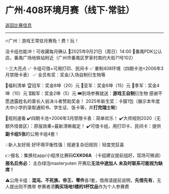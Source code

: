 # 广州·408环境月赛（线下·常驻）

[返回比赛信息](../../../../Competitions.html)  

---

🔥广州｜游戏王常驻月赛免！费！玩！

没卡组也能冲！可收藏每月确认
📅2025年9月21日（周日）14:00
📍番禺PDK公认店，番禺广场地铁站附近（广州市番禺区罗家村南约大街71号102）

✨三大亮点
✅ 卡组可借+可用打印、民间卡
✅ 重制408环境（四期卡池+2006年3月禁限卡表）
✅ 全员有奖：奖金/入场自制衍生物等

🎁福利清单
🏆冠军：奖金8坤（20）元
🥈亚军：奖金6坤（15）元
🥉季军：奖金4坤（10）元
🎖殿军：奖金2坤（5）元
🎟到场参赛就送：**游戏王自制**衍生物
感谢不愿透露姓名的善长人翁决斗者赞助奖金！
2025年新生奖：卡膜1包（展示本年度大中小学的录取通知书、学生证、饭卡等，并**打完瑞士轮**）

📜规则速看
✔️四期卡池+2006年3月禁限卡表：简单欢乐！
✔️大师规则2020（无额外怪兽区）：原版效果+最新清晰裁定！
✔️可借卡组，用打印卡、民间卡：提供**副卡组5张**的公用卡组4套！

💡新人友好局
好环境平衡性强｜规避复杂旧规则｜轻度党狂喜

👉报名：集换社app/小程序比赛码**CXK06A**
（卡组建议提前组好，现场可微调）
**报名后务必：**
主办绿泡masteryuten
开赛后**无法中途加人**
**未及时联系可能视为缺席！**

⚠️公用卡组：**混沌、不死族、帝王、零件**各1套，借用请提前说明，**先借先有**，无人提出则不携带
参赛者须**购买场地1楼的1杯饮品**作为个人参赛费
